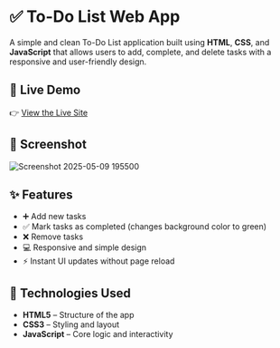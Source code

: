 # ✅ To-Do List Web App

A simple and clean To-Do List application built using **HTML**, **CSS**, and **JavaScript** that allows users to add, complete, and delete tasks with a responsive and user-friendly design.

## 🔗 Live Demo

👉 [View the Live Site](https://mindhiramsai.github.io/To-Do-List/)

## 📸 Screenshot

![Screenshot 2025-05-09 195500](https://github.com/user-attachments/assets/0e265e5b-5975-427e-b9cf-22fa387b32b4)


## ✨ Features

- ➕ Add new tasks
- ✅ Mark tasks as completed (changes background color to green)
- ❌ Remove tasks
- 💻 Responsive and simple design
- ⚡ Instant UI updates without page reload

## 🧪 Technologies Used

- **HTML5** – Structure of the app
- **CSS3** – Styling and layout
- **JavaScript** – Core logic and interactivity

